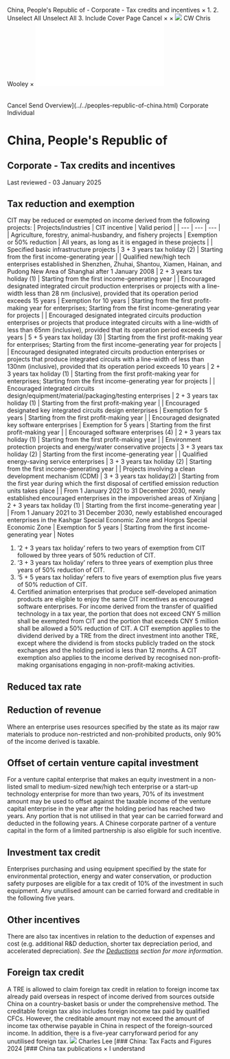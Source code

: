 China, People's Republic of - Corporate - Tax credits and incentives
×
1.
2.
Unselect All
Unselect All
3.
Include Cover Page
Cancel
×
×
![](../../-/media/world-wide-tax-summaries/attachments/global---chris-wooley.ashx%3Frev=ac5e5f3223b34096b1afc2a6009c7320&revision=ac5e5f32-23b3-4096-b1af-c2a6009c7320&hash=859B7ADC84DC2CBEC9760E9E6EE7DE6D0A8BFCDF)
CW
Chris Wooley
×
![](tax-credits-and-incentives.html)
######
Cancel
Send
Overview](../../peoples-republic-of-china.html)
Corporate
Individual
# China, People's Republic of
## Corporate - Tax credits and incentives
Last reviewed - 03 January 2025
## Tax reduction and exemption
CIT may be reduced or exempted on income derived from the following projects:
| Projects/industries | CIT incentive | Valid period |
| --- | --- | --- |
| Agriculture, forestry, animal-husbandry, and fishery projects | Exemption or 50% reduction | All years, as long as it is engaged in these projects |
| Specified basic infrastructure projects | 3 + 3 years tax holiday (2) | Starting from the first income-generating year |
| Qualified new/high tech enterprises established in Shenzhen, Zhuhai, Shantou, Xiamen, Hainan, and Pudong New Area of Shanghai after 1 January 2008 | 2 + 3 years tax holiday (1) | Starting from the first income-generating year |
| Encouraged designated integrated circuit production enterprises or projects with a line-width less than 28 nm (inclusive), provided that its operation period exceeds 15 years | Exemption for 10 years | Starting from the first profit-making year for enterprises; Starting from the first income-generating year for projects |
| Encouraged designated integrated circuits production enterprises or projects that produce integrated circuits with a line-width of less than 65nm (inclusive), provided that its operation period exceeds 15 years | 5 + 5 years tax holiday (3) | Starting from the first profit-making year for enterprises; Starting from the first income-generating year for projects |
| Encouraged designated integrated circuits production enterprises or projects that produce integrated circuits with a line-width of less than 130nm (inclusive), provided that its operation period exceeds 10 years | 2 + 3 years tax holiday (1) | Starting from the first profit-making year for enterprises; Starting from the first income-generating year for projects |
| Encouraged integrated circuits design/equipment/material/packaging/testing enterprises | 2 + 3 years tax holiday (1) | Starting from the first profit-making year |
| Encouraged designated key integrated circuits design enterprises | Exemption for 5 years | Starting from the first profit-making year |
| Encouraged designated key software enterprises | Exemption for 5 years | Starting from the first profit-making year |
| Encouraged software enterprises (4) | 2 + 3 years tax holiday (1) | Starting from the first profit-making year |
| Environment protection projects and energy/water conservative projects | 3 + 3 years tax holiday (2) | Starting from the first income-generating year |
| Qualified energy-saving service enterprises | 3 + 3 years tax holiday (2) | Starting from the first income-generating year |
| Projects involving a clean development mechanism (CDM) | 3 + 3 years tax holiday(2) | Starting from the first year during which the first disposal of certified emission reduction units takes place |
| From 1 January 2021 to 31 December 2030, newly established encouraged enterprises in the impoverished areas of Xinjiang | 2 + 3 years tax holiday (1) | Starting from the first income-generating year |
| From 1 January 2021 to 31 December 2030, newly established encouraged enterprises in the Kashgar Special Economic Zone and Horgos Special Economic Zone | Exemption for 5 years | Starting from the first income-generating year |
Notes
1. ‘2 + 3 years tax holiday’ refers to two years of exemption from CIT followed by three years of 50% reduction of CIT.
2. ‘3 + 3 years tax holiday’ refers to three years of exemption plus three years of 50% reduction of CIT.
3. ‘5 + 5 years tax holiday’ refers to five years of exemption plus five years of 50% reduction of CIT.
4. Certified animation enterprises that produce self-developed animation products are eligible to enjoy the same CIT incentives as encouraged software enterprises.
For income derived from the transfer of qualified technology in a tax year, the portion that does not exceed CNY 5 million shall be exempted from CIT and the portion that exceeds CNY 5 million shall be allowed a 50% reduction of CIT.
A CIT exemption applies to the dividend derived by a TRE from the direct investment into another TRE, except where the dividend is from stocks publicly traded on the stock exchanges and the holding period is less than 12 months.
A CIT exemption also applies to the income derived by recognised non-profit-making organisations engaging in non-profit-making activities.
## Reduced tax rate
## Reduction of revenue
Where an enterprise uses resources specified by the state as its major raw materials to produce non-restricted and non-prohibited products, only 90% of the income derived is taxable.
## Offset of certain venture capital investment
For a venture capital enterprise that makes an equity investment in a non-listed small to medium-sized new/high tech enterprise or a start-up technology enterprise for more than two years, 70% of its investment amount may be used to offset against the taxable income of the venture capital enterprise in the year after the holding period has reached two years. Any portion that is not utilised in that year can be carried forward and deducted in the following years. A Chinese corporate partner of a venture capital in the form of a limited partnership is also eligible for such incentive.
## Investment tax credit
Enterprises purchasing and using equipment specified by the state for environmental protection, energy and water conservation, or production safety purposes are eligible for a tax credit of 10% of the investment in such equipment. Any unutilised amount can be carried forward and creditable in the following five years.
## Other incentives
There are also tax incentives in relation to the deduction of expenses and cost (e.g. additional R&D deduction, shorter tax depreciation period, and accelerated depreciation). *See the [Deductions](deductions.html) section for more information*.
## Foreign tax credit
A TRE is allowed to claim foreign tax credit in relation to foreign income tax already paid overseas in respect of income derived from sources outside China on a country-basket basis or under the comprehensive method. The creditable foreign tax also includes foreign income tax paid by qualified CFCs. However, the creditable amount may not exceed the amount of income tax otherwise payable in China in respect of the foreign-sourced income. In addition, there is a five-year carryforward period for any unutilised foreign tax.
![](../../-/media/world-wide-tax-summaries/peoplesrepublicofchinacharles-leedownload-1jpg20240111012549869.ashx%3Frev=561053938de94d24a7facd29958b8576&revision=56105393-8de9-4d24-a7fa-cd29958b8576&hash=BBF4BA293E536D177EA006B367E1FD470DF13EBC)
Charles Lee
[### China: Tax Facts and Figures 2024
[### China tax publications
×
I understand